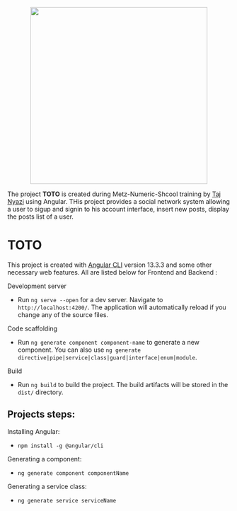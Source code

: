<p align="center"><a href="https://angular.io/" target="_blank"><img src="https://brandslogos.com/wp-content/uploads/images/large/angular-logo-vector-1.svg" width="400"></a></p>

The project **TOTO** is created during Metz-Numeric-Shcool training by [Taj Nyazi](https://estracode.com) using Angular. THis project provides a social network system allowing a user to sigup and signin to his account interface, insert new posts, display the posts list of a user.

# TOTO

This project is created with [Angular CLI](https://github.com/angular/angular-cli) version 13.3.3 and some other necessary web features. All are listed below for Frontend and Backend :



<!-- ## Screenshots:

Listing all the books:
![](/src/assets/images/screenshots/list.png) -->


Development server
  - Run `ng serve --open` for a dev server. Navigate to `http://localhost:4200/`. The application will automatically reload if you change any of the source files.

Code scaffolding
  - Run `ng generate component component-name` to generate a new component. You can also use `ng generate directive|pipe|service|class|guard|interface|enum|module`.


Build
  - Run `ng build` to build the project. The build artifacts will be stored in the `dist/` directory.

## Projects steps:

Installing Angular:
  - `npm install -g @angular/cli`

Generating a component:
  - `ng generate component componentName`

Generating a service class:
  - `ng generate service serviceName`




